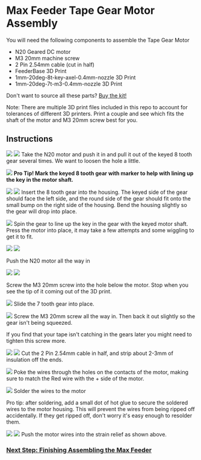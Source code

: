 # Max Feeder Tape Gear Motor Assembly

You will need the following components to assemble the Tape Gear Motor

- N20 Geared DC motor
- M3 20mm machine screw
- 2 Pin 2.54mm cable (cut in half)
- FeederBase 3D Print
- 1mm-20deg-8t-key-axel-0.4mm-nozzle 3D Print
- 1mm-20deg-7t-m3-0.4mm-nozzle 3D Print

Don't want to source all these parts?
[Buy the kit!](https://store.curlytalegames.com/pages/max-feeders)

Note: There are multiple 3D print files included in this repo to account for tolerances of different 3D printers. Print a couple and see which fits the shaft of the motor and M3 20mm screw best for you.

## Instructions

![](motor/001_key.jpg)
![](motor/002_fit.jpg)
Take the N20 motor and push it in and pull it out of the keyed 8 tooth gear several times. We want to loosen the hole a little.

![](motor/002b_sharpie.jpg)
**Pro Tip! Mark the keyed 8 tooth gear with marker to help with lining up the key in the motor shaft.**

![](motor/003_gear.jpg)
![](motor/004_flex.jpg)
Insert the 8 tooth gear into the housing. The keyed side of the gear should face the left side, and the round side of the gear should fit onto the small bump on the right side of the housing. Bend the housing slightly so the gear will drop into place.

![](motor/005_line-up.jpg)
Spin the gear to line up the key in the gear with the keyed motor shaft. Press the motor into place, it may take a few attempts and some wiggling to get it to fit.

![](motor/006_insert.jpg)
![](motor/007_seated.jpg)

Push the N20 motor all the way in

![](motor/008_screw.jpg)
![](motor/009_screw-in.jpg)

Screw the M3 20mm screw into the hole below the motor. Stop when you see the tip of it coming out of the 3D print.

![](motor/010_gear.jpg)
Slide the 7 tooth gear into place.

![](motor/011_gear-finished.jpg)
Screw the M3 20mm screw all the way in. Then back it out slightly so the gear isn't being squeezed. 

If you find that your tape isn't catching in the gears later you might need to tighten this screw more.

![](motor/012_cut-wire.jpg)
![](motor/013_strip-ends.jpg)
Cut the 2 Pin 2.54mm cable in half, and strip about 2-3mm of insulation off the ends.

![](motor/014_motor-polarity.jpg)
Poke the wires through the holes on the contacts of the motor, making sure to match the Red wire with the + side of the motor.

![](motor/015_solder.jpg)
Solder the wires to the motor

Pro tip: after soldering, add a small dot of hot glue to secure the soldered wires to the motor housing. This will prevent the wires from being ripped off accidentally. If they get ripped off, don't worry it's easy enough to resolder them.

![](motor/016_strain.jpg)
![](motor/017_strain2.jpg)
Push the motor wires into the strain relief as shown above.

### [Next Step: Finishing Assembling the Max Feeder](finishing-assembly.md)